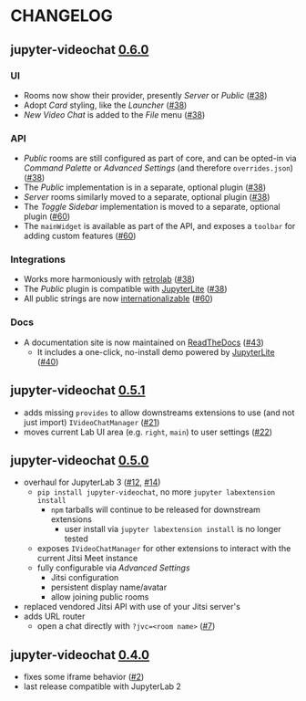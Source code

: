 # CHANGELOG

## jupyter-videochat [0.6.0]

### UI

- Rooms now show their provider, presently _Server_ or _Public_ ([#38])
- Adopt _Card_ styling, like the _Launcher_ ([#38])
- _New Video Chat_ is added to the _File_ menu ([#38])

### API

- _Public_ rooms are still configured as part of core, and can be opted-in via _Command
  Palette_ or _Advanced Settings_ (and therefore `overrides.json`) ([#38])
- The _Public_ implementation is in a separate, optional plugin ([#38])
- _Server_ rooms similarly moved to a separate, optional plugin ([#38])
- The _Toggle Sidebar_ implementation is moved to a separate, optional plugin ([#60])
- The `mainWidget` is available as part of the API, and exposes a `toolbar` for adding
  custom features ([#60])

### Integrations

- Works more harmoniously with [retrolab] ([#38])
- The _Public_ plugin is compatible with [JupyterLite] ([#38])
- All public strings are now [internationalizable][i18n] ([#60])

### Docs

- A documentation site is now maintained on [ReadTheDocs] ([#43])
  - It includes a one-click, no-install demo powered by [JupyterLite] ([#40])

[0.6.0]: https://pypi.org/project/jupyter-videochat/0.6.0
[#38]: https://github.com/jupyterlab-contrib/jupyter-videochat/pull/38
[#40]: https://github.com/jupyterlab-contrib/jupyter-videochat/pull/40
[#43]: https://github.com/jupyterlab-contrib/jupyter-videochat/pull/43
[#60]: https://github.com/jupyterlab-contrib/jupyter-videochat/pull/60
[jupyterlite]: https://github.com/jupyterlite/jupyterlite
[readthedocs]: https://jupyter-videochat.rtfd.io
[retrolab]: https://github.com/jupyterlab/retrolab
[i18n]: https://jupyterlab.readthedocs.io/en/stable/extension/internationalization.html

## jupyter-videochat [0.5.1]

- adds missing `provides` to allow downstreams extensions to use (and not just import)
  `IVideoChatManager` ([#21])
- moves current Lab UI area (e.g. `right`, `main`) to user settings ([#22])

[0.5.1]: https://pypi.org/project/jupyter-videochat/0.5.1
[#21]: https://github.com/jupyterlab-contrib/jupyter-videochat/issues/21
[#22]: https://github.com/jupyterlab-contrib/jupyter-videochat/pull/22

## jupyter-videochat [0.5.0]

- overhaul for JupyterLab 3 ([#12], [#14])
  - `pip install jupyter-videochat`, no more `jupyter labextension install`
    - `npm` tarballs will continue to be released for downstream extensions
      - user install via `jupyter labextension install` is no longer tested
  - exposes `IVideoChatManager` for other extensions to interact with the current Jitsi
    Meet instance
  - fully configurable via _Advanced Settings_
    - Jitsi configuration
    - persistent display name/avatar
    - allow joining public rooms
- replaced vendored Jitsi API with use of your Jitsi server's
- adds URL router
  - open a chat directly with `?jvc=<room name>` ([#7])

[0.5.0]: https://pypi.org/project/jupyter-videochat/0.5.0
[#12]: https://github.com/jupyterlab-contrib/jupyter-videochat/issues/12
[#7]: https://github.com/jupyterlab-contrib/jupyter-videochat/issues/7
[#14]: https://github.com/jupyterlab-contrib/jupyter-videochat/pull/14

## jupyter-videochat [0.4.0]

- fixes some iframe behavior ([#2])
- last release compatible with JupyterLab 2

[0.4.0]: https://www.npmjs.com/package/jupyterlab-videochat
[#2]: https://github.com/jupyterlab-contrib/jupyter-videochat/issues/2
